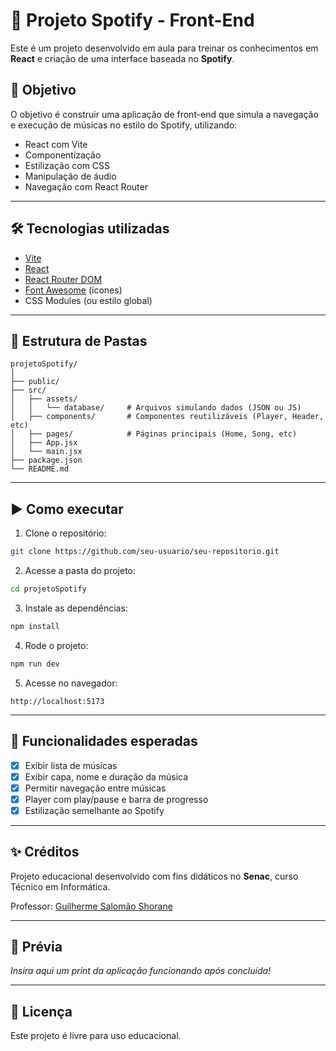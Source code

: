 # 🎵 Projeto Spotify - Front-End

Este é um projeto desenvolvido em aula para treinar os conhecimentos em **React** e criação de uma interface baseada no **Spotify**.

## 🧠 Objetivo

O objetivo é construir uma aplicação de front-end que simula a navegação e execução de músicas no estilo do Spotify, utilizando:

- React com Vite
- Componentização
- Estilização com CSS
- Manipulação de áudio
- Navegação com React Router

---

## 🛠️ Tecnologias utilizadas

- [Vite](https://vitejs.dev/)
- [React](https://reactjs.org/)
- [React Router DOM](https://reactrouter.com/)
- [Font Awesome](https://fontawesome.com/) (ícones)
- CSS Modules (ou estilo global)

---

## 📂 Estrutura de Pastas

```
projetoSpotify/
│
├── public/
├── src/
│   ├── assets/
│   │   └── database/     # Arquivos simulando dados (JSON ou JS)
│   ├── components/       # Componentes reutilizáveis (Player, Header, etc)
│   ├── pages/            # Páginas principais (Home, Song, etc)
│   ├── App.jsx
│   └── main.jsx
├── package.json
└── README.md
```

---

## ▶️ Como executar

1. Clone o repositório:

```bash
git clone https://github.com/seu-usuario/seu-repositorio.git
```

2. Acesse a pasta do projeto:

```bash
cd projetoSpotify
```

3. Instale as dependências:

```bash
npm install
```

4. Rode o projeto:

```bash
npm run dev
```

5. Acesse no navegador:

```
http://localhost:5173
```

---

## 🧪 Funcionalidades esperadas

- [x] Exibir lista de músicas
- [x] Exibir capa, nome e duração da música
- [x] Permitir navegação entre músicas
- [x] Player com play/pause e barra de progresso
- [x] Estilização semelhante ao Spotify

---

## ✨ Créditos

Projeto educacional desenvolvido com fins didáticos no **Senac**, curso Técnico em Informática.

Professor: [Guilherme Salomão Shorane](https://github.com/shorane)

---

## 📸 Prévia

*Insira aqui um print da aplicação funcionando após concluída!*

---

## 📝 Licença

Este projeto é livre para uso educacional.
